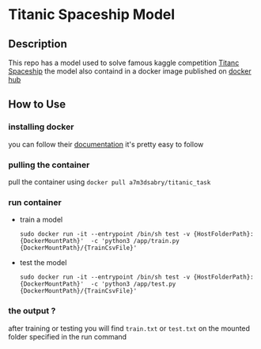 # Titanic Spaceship Model
## Description
This repo has a model used to solve famous kaggle competition [Titanc Spaceship](https://www.kaggle.com/competitions/spaceship-titanic)
the model also containd in a docker image published on [docker hub](https://hub.docker.com/r/a7m3dsabry/titanic_task)


## How to Use
### installing docker
you can follow their [documentation](https://docs.docker.com/get-docker/) it's pretty easy to follow

### pulling the container

pull the container using
```docker pull a7m3dsabry/titanic_task```

### run container

  * train a model
    ```
    sudo docker run -it --entrypoint /bin/sh test -v {HostFolderPath}:{DockerMountPath}'  -c 'python3 /app/train.py {DockerMountPath}/{TrainCsvFile}'
    ```
  * test the model
    ```
    sudo docker run -it --entrypoint /bin/sh test -v {HostFolderPath}:{DockerMountPath}'  -c 'python3 /app/test.py {DockerMountPath}/{TrainCsvFile}'
    ```

### the output ?
after training or testing you will find `train.txt` or `test.txt` on the mounted folder specified in the run command
